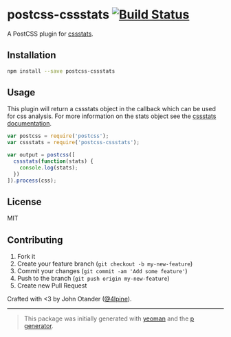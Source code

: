 # postcss-cssstats [![Build Status](https://secure.travis-ci.org/cssstats/postcss-cssstats.png?branch=master)](https://travis-ci.org/cssstats/postcss-cssstats)

A PostCSS plugin for [cssstats](https://github.com/cssstats/cssstats).

## Installation

```bash
npm install --save postcss-cssstats
```

## Usage

This plugin will return a cssstats object in the callback which can
be used for css analysis. For more information on the stats object see
the [cssstats documentation](https://github.com/cssstats/css-statistics#returned-object).

```javascript
var postcss = require('postcss');
var cssstats = require('postcss-cssstats');

var output = postcss([
  cssstats(function(stats) {
    console.log(stats);
  })
]).process(css);
```

## License

MIT

## Contributing

1. Fork it
2. Create your feature branch (`git checkout -b my-new-feature`)
3. Commit your changes (`git commit -am 'Add some feature'`)
4. Push to the branch (`git push origin my-new-feature`)
5. Create new Pull Request

Crafted with <3 by John Otander ([@4lpine](https://twitter.com/4lpine)).

***

> This package was initially generated with [yeoman](http://yeoman.io) and the [p generator](https://github.com/johnotander/generator-p.git).
